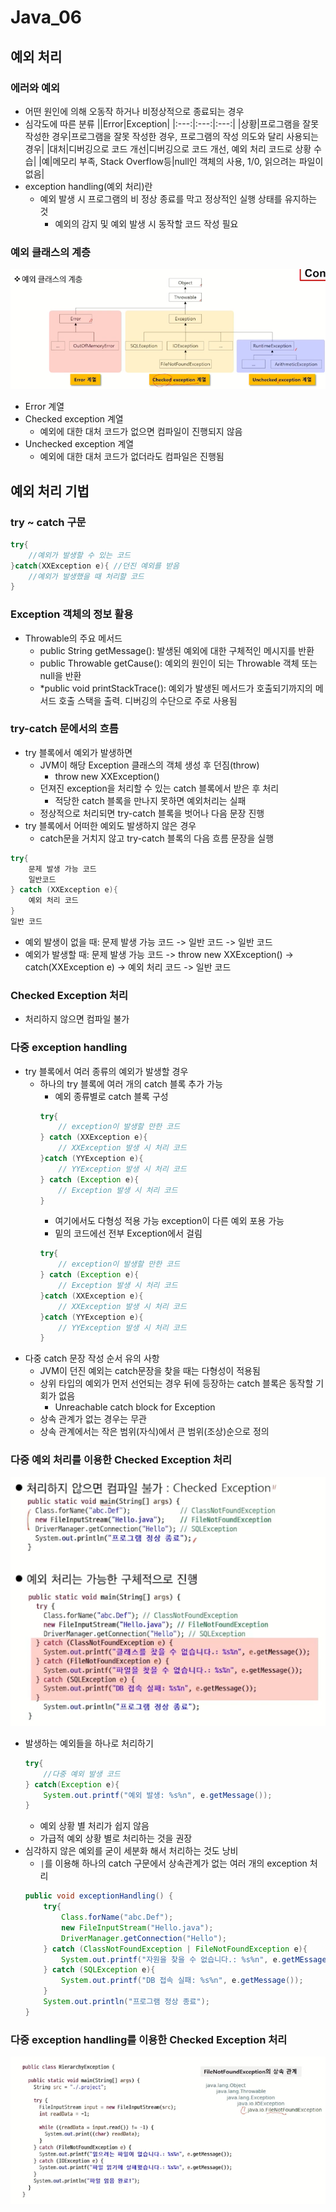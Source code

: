 # Java_06

## 예외 처리
### 에러와 예외
- 어떤 원인에 의해 오동작 하거나 비정상적으로 종료되는 경우
- 심각도에 따른 분류
||Error|Exception|
|:---:|:---:|:---:|
|상황|프로그램을 잘못 작성한 경우|프로그램을 잘못 작성한 경우, 프로그램의 작성 의도와 달리 사용되는 경우|
|대처|디버깅으로 코드 개선|디버깅으로 코드 개선, 예외 처리 코드로 상황 수습|
|예|메모리 부족, Stack Overflow등|null인 객체의 사용, 1/0, 읽으려는 파일이 없음|
- exception handling(예외 처리)란
    - 예외 발생 시 프로그램의 비 정상 종료를 막고 정상적인 실행 상태를 유지하는 것
        - 예외의 감지 및 예외 발생 시 동작할 코드 작성 필요

### 예외 클래스의 계층
![!\[Alt text\](image.png)](Java_06-1.png)
- Error 계열
- Checked exception 계열
    - 예외에 대한 대처 코드가 없으면 컴파일이 진행되지 않음
- Unchecked exception 계열
    - 예외에 대한 대처 코드가 없더라도 컴파일은 진행됨

## 예외 처리 기법
### try ~ catch 구문
```java
try{
    //예외가 발생할 수 있는 코드
}catch(XXException e){ //던진 예외를 받음
    //예외가 발생했을 때 처리할 코드
}
```

### Exception 객체의 정보 활용
- Throwable의 주요 메서드
    - public String getMessage(): 발생된 예외에 대한 구체적인 메시지를 반환
    - public Throwable getCause(): 예외의 원인이 되는 Throwable 객체 또는 null을 반환
    - *public void printStackTrace(): 예외가 발생된 메서드가 호출되기까지의 메서드 호출 스택을 출력. 디버깅의 수단으로 주로 사용됨

### try-catch 문에서의 흐름
- try 블록에서 예외가 발생하면
    - JVM이 해당 Exception 클래스의 객체 생성 후 던짐(throw)
        - throw new XXException()
    - 던져진 exception을 처리할 수 있는 catch 블록에서 받은 후 처리
        - 적당한 catch 블록을 만나지 못하면 예외처리는 실패
    - 정상적으로 처리되면 try-catch 블록을 벗어나 다음 문장 진행
- try 블록에서 어떠한 예외도 발생하지 않은 경우
    - catch문을 거치지 않고 try-catch 블록의 다음 흐름 문장을 실행

```java
try{
    문제 발생 가능 코드
    일반코드
} catch (XXException e){
    예외 처리 코드
}
일반 코드
```
- 예외 발생이 없을 때: 문제 발생 가능 코드 -> 일반 코드 -> 일반 코드
- 예외가 발생할 때: 문제 발생 가능 코드 -> throw new XXException() -> catch(XXException e) -> 예외 처리 코드 -> 일반 코드

### Checked Exception 처리
- 처리하지 않으면 컴파일 불가

### 다중 exception handling
- try 블록에서 여러 종류의 예외가 발생할 경우
    - 하나의 try 블록에 여러 개의 catch 블록 추가 가능
        - 예외 종류별로 catch 블록 구성
        ```java
        try{
            // exception이 발생할 만한 코드
        } catch (XXException e){
            // XXException 발생 시 처리 코드
        }catch (YYException e){
            // YYException 발생 시 처리 코드
        } catch (Exception e){
            // Exception 발생 시 처리 코드
        }
        ```
        - 여기에서도 다형성 적용 가능 exception이 다른 예외 포용 가능
        - 밑의 코드에선 전부 Exception에서 걸림
        ```java
        try{
            // exception이 발생할 만한 코드
        } catch (Exception e){
            // Exception 발생 시 처리 코드
        }catch (XXException e){
            // XXException 발생 시 처리 코드
        }catch (YYException e){
            // YYException 발생 시 처리 코드
        } 
        ```
- 다중 catch 문장 작성 순서 유의 사항
    - JVM이 던진 예외는 catch문장을 찾을 때는 다형성이 적용됨
    - 상위 타입의 예외가 먼저 선언되는 경우 뒤에 등장하는 catch 블록은 동작할 기회가 없음
        - Unreachable catch block for Exception
    - 상속 관계가 없는 경우는 무관
    - 상속 관계에서는 작은 범위(자식)에서 큰 범위(조상)순으로 정의

### 다중 예외 처리를 이용한 Checked Exception 처리
![!\[Alt text\](image.png)](Java_06-2.png)
- 발생하는 예외들을 하나로 처리하기
    ```java
    try{
        //다중 예외 발생 코드
    } catch(Exception e){
        System.out.printf("예외 발생: %s%n", e.getMessage());
    }
    ```
    - 예외 상황 별 처리가 쉽지 않음
    - 가급적 예외 상황 별로 처리하는 것을 권장
- 심각하지 않은 예외를 굳이 세분화 해서 처리하는 것도 낭비
    - `|`를 이용해 하나의 catch 구문에서 상속관계가 없는 여러 개의 exception 처리
    ```java
    public void exceptionHandling() {
        try{
            Class.forName("abc.Def");
            new FileInputStream("Hello.java");
            DriverManager.getConnection("Hello");
        } catch (ClassNotFoundException | FileNotFoundException e){
            System.out.printf("자원을 찾을 수 없습니다.: %s%n", e.getMEssage());
        } catch (SQLException e){
            System.out.printf("DB 접속 실패: %s%n", e.getMessage());
        }
        System.out.println("프로그램 정상 종료");
    }
    ```

### 다중 exception handling를 이용한 Checked Exception 처리
![!\[Alt text\](image.png)](Java_06-3.png)
